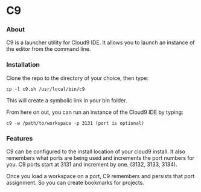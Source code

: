# C9 


### About


C9 is a launcher utility for Cloud9 IDE.  It allows you to launch an instance of the editor from the command line.


### Installation

Clone the repo to the directory of your choice, then type:

    cp -l c9.sh /usr/local/bin/c9

This will create a symbolic link in your bin folder. 

From here on out, you can run an instance of the Cloud9 IDE by typing:

    c9 -w /path/to/workspace -p 3131 (port is optional)

### Features

C9 can be configured to the install location of your cloud9 install.  It also remembers what ports are being used and increments the port numbers for you.  C9 ports start at 3131 and increment by one. (3132, 3133, 3134).

Once you load a workspace on a port, C9 remembers and persists that port assignment.  So you can create bookmarks for projects.
